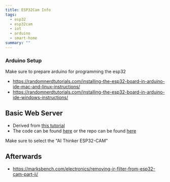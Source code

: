 ```yaml
---
title: ESP32Cam Info
tags:
  - esp32
  - esp32cam
  - iot
  - arduino
  - smart-home
summary: ""
---
```


### Arduino Setup

Make sure to prepare arduino for programming the esp32

* <https://randomnerdtutorials.com/installing-the-esp32-board-in-arduino-ide-mac-and-linux-instructions/>
* <https://randomnerdtutorials.com/installing-the-esp32-board-in-arduino-ide-windows-instructions/>

## Basic Web Server

* Derived from [this tutorial](https://randomnerdtutorials.com/esp32-cam-video-streaming-web-server-camera-home-assistant/)
* The code can be found [here](https://raw.githubusercontent.com/RuiSantosdotme/ESP32-CAM-Arduino-IDE/master/ESP32-CAM-Video-Streaming/ESP32-CAM-Video-Streaming.ino) or the repo can be found [here](https://github.com/RuiSantosdotme/ESP32-CAM-Arduino-IDE/)

Make sure to select the "AI Thinker ESP32-CAM"

## Afterwards

* <https://marksbench.com/electronics/removing-ir-filter-from-esp32-cam-part-ii/>
